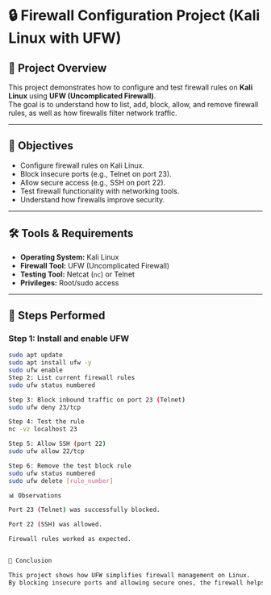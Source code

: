 # 🔒 Firewall Configuration Project (Kali Linux with UFW)

## 📌 Project Overview
This project demonstrates how to configure and test firewall rules on **Kali Linux** using **UFW (Uncomplicated Firewall)**.  
The goal is to understand how to list, add, block, allow, and remove firewall rules, as well as how firewalls filter network traffic.

---

## 🎯 Objectives
- Configure firewall rules on Kali Linux.  
- Block insecure ports (e.g., Telnet on port 23).  
- Allow secure access (e.g., SSH on port 22).  
- Test firewall functionality with networking tools.  
- Understand how firewalls improve security.  

---

## 🛠 Tools & Requirements
- **Operating System:** Kali Linux  
- **Firewall Tool:** UFW (Uncomplicated Firewall)  
- **Testing Tool:** Netcat (`nc`) or Telnet  
- **Privileges:** Root/sudo access  

---

## 🚀 Steps Performed

### Step 1: Install and enable UFW
```bash
sudo apt update
sudo apt install ufw -y
sudo ufw enable
Step 2: List current firewall rules
sudo ufw status numbered

Step 3: Block inbound traffic on port 23 (Telnet)
sudo ufw deny 23/tcp

Step 4: Test the rule
nc -vz localhost 23

Step 5: Allow SSH (port 22)
sudo ufw allow 22/tcp

Step 6: Remove the test block rule
sudo ufw status numbered
sudo ufw delete [rule_number]

📊 Observations

Port 23 (Telnet) was successfully blocked.

Port 22 (SSH) was allowed.

Firewall rules worked as expected.


📝 Conclusion

This project shows how UFW simplifies firewall management on Linux.
By blocking insecure ports and allowing secure ones, the firewall helps protect the system from unauthorized access and enhances overall network security.
